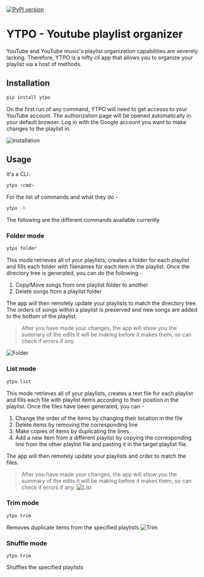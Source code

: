 [![PyPI version](https://badge.fury.io/py/ytpo.svg)](https://badge.fury.io/py/ytpo)
# YTPO - Youtube playlist organizer
YouTube and YouTube music's playlist organization capabilities are severely lacking. Therefore, YTPO is a nifty cli app that allows you to organize your playlist via a host of methods.

## Installation 
```bash
pip install ytpo
```
On the first run of any command, YTPO will need to get accesss to your YouTube account. The authorization page will be opened automatically in your default browser. Log in with the Google account you want to make changes to the playlist in.

![Installation](assets/installation.gif)
## Usage
It's a CLI.
```bash
ytpo <cmd>
```
For the list of commands and what they do - 
```Bash
ytpo -h
```
The following are the different commands available currently
### Folder mode
```bash
ytpo folder
```
This mode retrieves all of your playlists, creates a folder for each playlist and fills each folder with filenames for each item in the playlist. Once the directory tree is generated, you can do the following - 
1. Copy/Move songs from one playlist folder to another
2. Delete songs from a playlist folder

The app will then remotely update your playlists to match the directory tree. The orders of songs within a playlist is preserved and new songs are added to the bottom of the playlist.

> After you have made your changes, the app will show you the summary of the edits it will be making before it makes them, so can check if errors if any.

![Folder](assets/folder.gif)
### List mode
```bash
ytpo list
```
This mode retrieves all of your playlists, creates a text file for each playlist and fills each file with playlist items according to their position in the playlist. Once the files have been generated, you can -
1. Change the order of the items by changing their location in the file
1. Delete items by removing the corresponding line
1. Make copies of items by duplicating the lines
1. Add a new item from a different playlist by copying the corresponding line from the other playlist file and pasting it in the target playlist file.

The app will then remotely update your playlists and order to match the files.

> After you have made your changes, the app will show you the summary of the edits it will be making before it makes them, so can check if errors if any.
![List](assets/list.gif)

### Trim mode
```bash
ytpo trim
```
Removes duplicate items from the specified playlists
![Trim](assets/trim.gif)

### Shuffle mode
```bython
ytpo trim
```
Shuffles  the specified playlists
